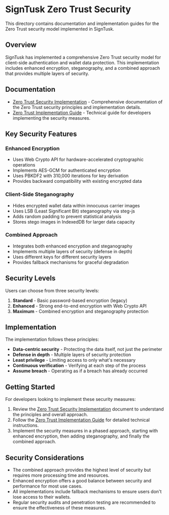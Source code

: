 # SignTusk Zero Trust Security

This directory contains documentation and implementation guides for the Zero Trust security model implemented in SignTusk.

## Overview

SignTusk has implemented a comprehensive Zero Trust security model for client-side authentication and wallet data protection. This implementation includes enhanced encryption, steganography, and a combined approach that provides multiple layers of security.

## Documentation

- [Zero Trust Security Implementation](./zero_trust_security_implementation.md) - Comprehensive documentation of the Zero Trust security principles and implementation details.
- [Zero Trust Implementation Guide](./zero_trust_implementation_guide.md) - Technical guide for developers implementing the security measures.

## Key Security Features

### Enhanced Encryption

- Uses Web Crypto API for hardware-accelerated cryptographic operations
- Implements AES-GCM for authenticated encryption
- Uses PBKDF2 with 310,000 iterations for key derivation
- Provides backward compatibility with existing encrypted data

### Client-Side Steganography

- Hides encrypted wallet data within innocuous carrier images
- Uses LSB (Least Significant Bit) steganography via steg-js
- Adds random padding to prevent statistical analysis
- Stores stego images in IndexedDB for larger data capacity

### Combined Approach

- Integrates both enhanced encryption and steganography
- Implements multiple layers of security (defense in depth)
- Uses different keys for different security layers
- Provides fallback mechanisms for graceful degradation

## Security Levels

Users can choose from three security levels:

1. **Standard** - Basic password-based encryption (legacy)
2. **Enhanced** - Strong end-to-end encryption with Web Crypto API
3. **Maximum** - Combined encryption and steganography protection

## Implementation

The implementation follows these principles:

- **Data-centric security** - Protecting the data itself, not just the perimeter
- **Defense in depth** - Multiple layers of security protection
- **Least privilege** - Limiting access to only what's necessary
- **Continuous verification** - Verifying at each step of the process
- **Assume breach** - Operating as if a breach has already occurred

## Getting Started

For developers looking to implement these security measures:

1. Review the [Zero Trust Security Implementation](./zero_trust_security_implementation.md) document to understand the principles and overall approach.
2. Follow the [Zero Trust Implementation Guide](./zero_trust_implementation_guide.md) for detailed technical instructions.
3. Implement the security measures in a phased approach, starting with enhanced encryption, then adding steganography, and finally the combined approach.

## Security Considerations

- The combined approach provides the highest level of security but requires more processing time and resources.
- Enhanced encryption offers a good balance between security and performance for most use cases.
- All implementations include fallback mechanisms to ensure users don't lose access to their wallets.
- Regular security audits and penetration testing are recommended to ensure the effectiveness of these measures.